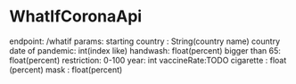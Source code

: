 ﻿# WhatIfCoronaApi


endpoint: /whatif
params:
    starting country : String(country name)
    country
    date of pandemic: int(index like)
    handwash: float(percent)
    bigger than 65: float(percent)
    restriction: 0-100
    year: int
   vaccineRate:TODO
   cigarette : float (percent)
   mask : float(percent)
